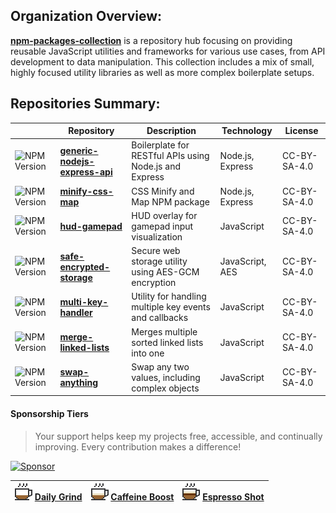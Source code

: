 ## Organization Overview:
[**npm-packages-collection**](https://github.com/npm-packages-collection) is a repository hub focusing on providing reusable JavaScript utilities and frameworks for various use cases, from API development to data manipulation. This collection includes a mix of small, highly focused utility libraries as well as more complex boilerplate setups.

## Repositories Summary:

|   | Repository | Description | Technology | License |
|-|-|-|-|-|
| ![NPM Version](https://img.shields.io/npm/v/generic-nodejs-express-api?logo=npm&style=for-the-badge&color=ea2f86) | [**generic-nodejs-express-api**](https://github.com/npm-packages-collection/generic-nodejs-express-api) | Boilerplate for RESTful APIs using Node.js and Express | Node.js, Express | CC-BY-SA-4.0 |
| ![NPM Version](https://img.shields.io/npm/v/minify-css-map?logo=npm&style=for-the-badge&color=d22a78) | [**minify-css-map**](https://github.com/npm-packages-collection/minify-css-map) |CSS Minify and Map NPM package | Node.js, Express | CC-BY-SA-4.0 |
| ![NPM Version](https://img.shields.io/npm/v/hud-gamepad?logo=npm&style=for-the-badge&color=bb256b) | [**hud-gamepad**](https://github.com/npm-packages-collection/hud-gamepad) | HUD overlay for gamepad input visualization | JavaScript | CC-BY-SA-4.0 |
| ![NPM Version](https://img.shields.io/npm/v/safe-encrypted-storage?logo=npm&style=for-the-badge&color=a3205d) | [**safe-encrypted-storage**](https://github.com/npm-packages-collection/safe-encrypted-storage) | Secure web storage utility using AES-GCM encryption | JavaScript, AES | CC-BY-SA-4.0 |
| ![NPM Version](https://img.shields.io/npm/v/multi-key-handler?logo=npm&style=for-the-badge&color=8c1c50) | [**multi-key-handler**](https://github.com/npm-packages-collection/multi-key-handler) | Utility for handling multiple key events and callbacks | JavaScript | CC-BY-SA-4.0 |
| ![NPM Version](https://img.shields.io/npm/v/merge-linked-lists?logo=npm&style=for-the-badge&color=751743) | [**merge-linked-lists**](https://github.com/npm-packages-collection/merge-linked-lists) | Merges multiple sorted linked lists into one | JavaScript | CC-BY-SA-4.0 |
| ![NPM Version](https://img.shields.io/npm/v/swap-anything?logo=npm&style=for-the-badge&color=5e1235) | [**swap-anything**](https://github.com/npm-packages-collection/swap-anything) | Swap any two values, including complex objects | JavaScript | CC-BY-SA-4.0 |

#### Sponsorship Tiers
> Your support helps keep my projects free, accessible, and continually improving. Every contribution makes a difference!

[![Sponsor](https://github.com/user-attachments/assets/38c207bd-4687-47ae-a900-5bbe5ad62b07)](https://github.com/sponsors/32teeth)

| ![](https://raw.githubusercontent.com/npm-packages-collection/.github/main/profile/assets/coffee-001.png) [Daily Grind](https://github.com/sponsors/32teeth/sponsorships?sponsor=32teeth&tier_id=286331&preview=false) | ![](https://raw.githubusercontent.com/npm-packages-collection/.github/main/profile/assets/coffee-002.png) [Caffeine Boost](https://github.com/sponsors/32teeth/sponsorships?sponsor=32teeth&tier_id=286332&preview=false) | ![](https://raw.githubusercontent.com/npm-packages-collection/.github/main/profile/assets/coffee-003.png) [Espresso Shot](https://github.com/sponsors/32teeth/sponsorships?sponsor=32teeth&tier_id=286333&preview=false) |
| :----------------------------------------------------------: | :----------------------------------------------------------: | :----------------------------------------------------------: |